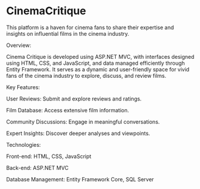 # CinemaCritique

This platform is a haven for cinema fans to share their expertise and insights on influential films in the cinema industry.

Overview:

Cinema Critique is developed using ASP.NET MVC, with interfaces designed using HTML, CSS, and JavaScript, and data managed efficiently through Entity Framework. It serves as a dynamic and user-friendly space for vivid fans of the cinema industry to explore, discuss, and review films.

Key Features:

User Reviews: Submit and explore reviews and ratings.

Film Database: Access extensive film information.

Community Discussions: Engage in meaningful conversations.

Expert Insights: Discover deeper analyses and viewpoints.

Technologies:

Front-end: HTML, CSS, JavaScript

Back-end: ASP.NET MVC

Database Management: Entity Framework Core, SQL Server

